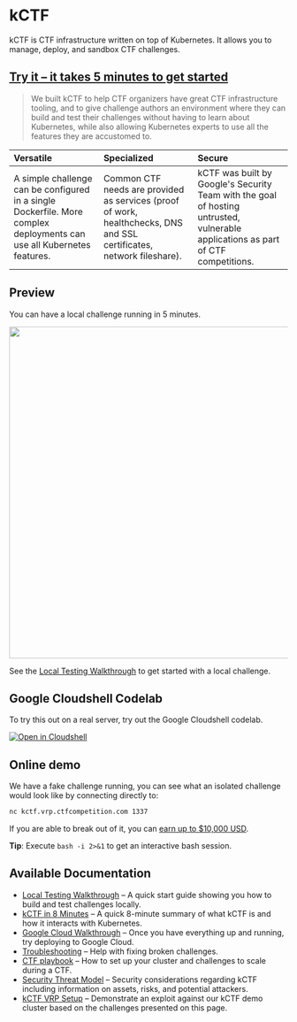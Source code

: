 # kCTF

kCTF is CTF infrastructure written on top of Kubernetes. It allows you to manage, deploy, and sandbox CTF challenges.

## [Try it – it takes 5 minutes to get started](local-testing.md)

> We built kCTF to help CTF organizers have great CTF infrastructure tooling, and to give challenge authors an environment where they can build and test their challenges without having to learn about Kubernetes, while also allowing Kubernetes experts to use all the features they are accustomed to.


| **Versatile** | **Specialized** | **Secure** |
|:--------------|:----------------|:-----------|
| A simple challenge can be configured in a single Dockerfile. More complex deployments can use all Kubernetes features. | Common CTF needs are provided as services (proof of work, healthchecks, DNS and SSL certificates, network fileshare). | kCTF was built by Google's Security Team with the goal of hosting untrusted, vulnerable applications as part of CTF competitions. |

## Preview
You can have a local challenge running in 5 minutes.

[<img src="https://user-images.githubusercontent.com/33089/111788876-df83fe80-88c0-11eb-8485-f147bc23d7ca.gif" width="600">](https://asciinema.org/a/sePuQKLBHaO3JOtQj9gWayWvU)


See the [Local Testing Walkthrough](local-testing.md) to get started with a local challenge.

## Google Cloudshell Codelab
To try this out on a real server, try out the Google Cloudshell codelab.

[![Open in Cloudshell](https://gstatic.com/cloudssh/images/open-btn.svg)](https://console.cloud.google.com/cloudshell/open?git_repo=https://github.com/google/kctf&tutorial=docs/google-cloud.md&shellonly=true)

## Online demo
We have a fake challenge running, you can see what an isolated challenge would look like by connecting directly to:
```bash
nc kctf.vrp.ctfcompetition.com 1337
```

If you are able to break out of it, you can [earn up to $10,000 USD](vrp.md).

**Tip**: Execute `bash -i 2>&1` to get an interactive bash session.

## Available Documentation

* [Local Testing Walkthrough](local-testing.md) – A quick start guide showing you how to build and test challenges locally.
* [kCTF in 8 Minutes](introduction.md) – A quick 8-minute summary of what kCTF is and how it interacts with Kubernetes.
* [Google Cloud Walkthrough](google-cloud.md) – Once you have everything up and running, try deploying to Google Cloud. 
* [Troubleshooting](troubleshooting.md) – Help with fixing broken challenges.
* [CTF playbook](ctf-playbook.md) – How to set up your cluster and challenges to scale during a CTF.
* [Security Threat Model](security-threat-model.md) – Security considerations regarding kCTF including information on assets, risks, and potential attackers.
* [kCTF VRP Setup](vrp.md) – Demonstrate an exploit against our kCTF demo cluster based on the challenges presented on this page.
